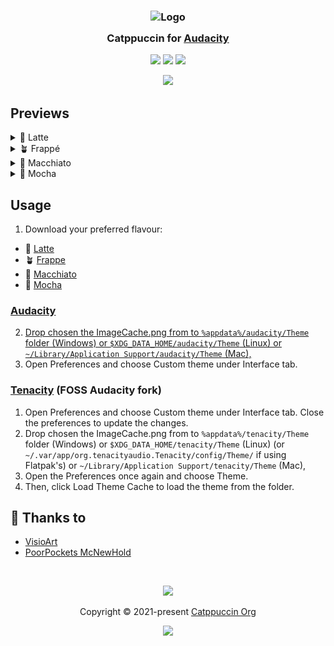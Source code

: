 <h3 align="center">
	<img src="https://raw.githubusercontent.com/catppuccin/catppuccin/main/assets/logos/exports/1544x1544_circle.png" width="100" alt="Logo"/><br/>
	<img src="https://raw.githubusercontent.com/catppuccin/catppuccin/main/assets/misc/transparent.png" height="30" width="0px"/>
	Catppuccin for <a href="https://www.audacityteam.org/">Audacity</a>
	<img src="https://raw.githubusercontent.com/catppuccin/catppuccin/main/assets/misc/transparent.png" height="30" width="0px"/>
</h3>

<p align="center">
	<a href="https://github.com/catppuccin/template/stargazers"><img src="https://img.shields.io/github/stars/catppuccin/template?colorA=363a4f&colorB=b7bdf8&style=for-the-badge"></a>
	<a href="https://github.com/catppuccin/template/issues"><img src="https://img.shields.io/github/issues/catppuccin/template?colorA=363a4f&colorB=f5a97f&style=for-the-badge"></a>
	<a href="https://github.com/catppuccin/template/contributors"><img src="https://img.shields.io/github/contributors/catppuccin/template?colorA=363a4f&colorB=a6da95&style=for-the-badge"></a>
</p>

<p align="center">
	<img src="https://github.com/PoorPocketsMcNewHold/audacity/blob/main/assets/image.png?raw=true"/>
</p>

## Previews

<details>
<summary>🌻 Latte</summary>
<img src="https://raw.githubusercontent.com/catppuccin/catppuccin/main/assets/previews/latte.webp"/>
</details>
<details>
<summary>🪴 Frappé</summary>
<img src="https://github.com/PoorPocketsMcNewHold/audacity/blob/main/assets/image.png?raw=true"/>
</details>
<details>
<summary>🌺 Macchiato</summary>
<img src="https://raw.githubusercontent.com/catppuccin/catppuccin/main/assets/previews/macchiato.webp"/>
</details>
<details>
<summary>🌿 Mocha</summary>
<img src="https://raw.githubusercontent.com/catppuccin/catppuccin/main/assets/previews/mocha.webp"/>
</details>

## Usage

1. Download your preferred flavour:
- 🌻 [Latte](./themes/Latte/ImageCache.png?raw=1)
- 🪴 [Frappe](./themes/Frappe/ImageCache.png?raw=1)
- 🌺 [Macchiato](./themes/Macchiato/ImageCache.png?raw=1)
- 🌿 [Mocha](./themes/Mocha/ImageCache.png?raw=1)
 <!-- And the secret not-that-official OLED variant in - 🌷 [OLED](./theme/OLED/ImageCache.png?raw=1") -->
### <a href="https://www.audacityteam.org/">Audacity</a>

2. [Drop chosen the ImageCache.png from to `%appdata%/audacity/Theme` folder (Windows) or `$XDG_DATA_HOME/audacity/Theme` (Linux) or `~/Library/Application Support/audacity/Theme` (Mac),](https://support.audacityteam.org/basics/customizing-audacity/using-themes)
3. Open Preferences and choose Custom theme under Interface tab.

### <a href="https://tenacityaudio.org/">Tenacity</a> (FOSS Audacity fork)

1. Open Preferences and choose Custom theme under Interface tab. Close the preferences to update the changes.
2. Drop chosen the ImageCache.png from to `%appdata%/tenacity/Theme` folder (Windows) or `$XDG_DATA_HOME/tenacity/Theme` (Linux) (or `~/.var/app/org.tenacityaudio.Tenacity/config/Theme/` if using Flatpak's) or `~/Library/Application Support/tenacity/Theme` (Mac),
3. Open the Preferences once again and choose Theme.
4. Then, click Load Theme Cache to load the theme from the folder.

## 💝 Thanks to

- [VisioArt](https://github.com/visoart/audacity-themes)
- [PoorPockets McNewHold](https://github.com/PoorPocketsMcNewHold)

&nbsp;

<p align="center">
	<img src="https://raw.githubusercontent.com/catppuccin/catppuccin/main/assets/footers/gray0_ctp_on_line.svg?sanitize=true" />
</p>

<p align="center">
	Copyright &copy; 2021-present <a href="https://github.com/catppuccin" target="_blank">Catppuccin Org</a>
</p>

<p align="center">
	<a href="https://github.com/catppuccin/catppuccin/blob/main/LICENSE"><img src="https://img.shields.io/static/v1.svg?style=for-the-badge&label=License&message=MIT&logoColor=d9e0ee&colorA=363a4f&colorB=b7bdf8"/></a>
</p>
